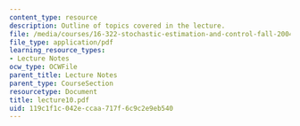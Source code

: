 ```yaml
---
content_type: resource
description: Outline of topics covered in the lecture.
file: /media/courses/16-322-stochastic-estimation-and-control-fall-2004/119c1f1c042eccaa717f6c9c2e9eb540_lecture10.pdf
file_type: application/pdf
learning_resource_types:
- Lecture Notes
ocw_type: OCWFile
parent_title: Lecture Notes
parent_type: CourseSection
resourcetype: Document
title: lecture10.pdf
uid: 119c1f1c-042e-ccaa-717f-6c9c2e9eb540
---
```

